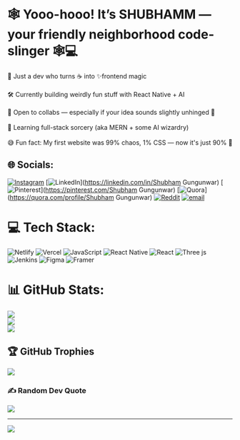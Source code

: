 # 🕸 Yooo-hooo! It’s SHUBHAMM — your friendly neighborhood code-slinger 🕸️💻

🌟 Just a dev who turns ☕ into ✨frontend magic  <br>  
🛠️ Currently building weirdly fun stuff with React Native + AI  <br>  
🤝 Open to collabs — especially if your idea sounds slightly unhinged 👀  <br>  
🌱 Learning full-stack sorcery (aka MERN + some AI wizardry)  <br>  
😅 Fun fact: My first website was 99% chaos, 1% CSS — now it's just 90% 👻<br>  

## 🌐 Socials:
[![Instagram](https://img.shields.io/badge/Instagram-%23E4405F.svg?logo=Instagram&logoColor=white)](https://instagram.com/code.withshubhamm) 
[![LinkedIn](https://img.shields.io/badge/LinkedIn-%230077B5.svg?logo=linkedin&logoColor=white)](https://linkedin.com/in/Shubham Gungunwar) 
[![Pinterest](https://img.shields.io/badge/Pinterest-%23E60023.svg?logo=Pinterest&logoColor=white)](https://pinterest.com/Shubham Gungunwar) 
[![Quora](https://img.shields.io/badge/Quora-%23B92B27.svg?logo=Quora&logoColor=white)](https://quora.com/profile/Shubham Gungunwar) 
[![Reddit](https://img.shields.io/badge/Reddit-%23FF4500.svg?logo=Reddit&logoColor=white)](https://reddit.com/user/code.witshubhamm) 
[![email](https://img.shields.io/badge/Email-D14836?logo=gmail&logoColor=white)](mailto:shubhamgungunwar07@gmail.com) 

# 💻 Tech Stack:
![Netlify](https://img.shields.io/badge/netlify-%23000000.svg?style=flat&logo=netlify&logoColor=#00C7B7) 
![Vercel](https://img.shields.io/badge/vercel-%23000000.svg?style=flat&logo=vercel&logoColor=white) 
![JavaScript](https://img.shields.io/badge/javascript-%23323330.svg?style=flat&logo=javascript&logoColor=%23F7DF1E) 
![React Native](https://img.shields.io/badge/react_native-%2320232a.svg?style=flat&logo=react&logoColor=%2361DAFB) 
![React](https://img.shields.io/badge/react-%2320232a.svg?style=flat&logo=react&logoColor=%2361DAFB) 
![Three js](https://img.shields.io/badge/threejs-black?style=flat&logo=three.js&logoColor=white) 
![Jenkins](https://img.shields.io/badge/jenkins-%232C5263.svg?style=flat&logo=jenkins&logoColor=white) 
![Figma](https://img.shields.io/badge/figma-%23F24E1E.svg?style=flat&logo=figma&logoColor=white) 
![Framer](https://img.shields.io/badge/Framer-black?style=flat&logo=framer&logoColor=blue)

# 📊 GitHub Stats:
![](https://github-readme-stats.vercel.app/api?username=codeshubhamm&theme=default_repocard&hide_border=true&include_all_commits=false&count_private=false)<br/>
![](https://nirzak-streak-stats.vercel.app/?user=codeshubhamm&theme=default_repocard&hide_border=true)<br/>
![](https://github-readme-stats.vercel.app/api/top-langs/?username=codeshubhamm&theme=default_repocard&hide_border=true&include_all_commits=false&count_private=false&layout=compact)

## 🏆 GitHub Trophies
![](https://github-profile-trophy.vercel.app/?username=codeshubhamm&theme=transparent&no-frame=false&no-bg=true&margin-w=4)

### ✍️ Random Dev Quote
![](https://quotes-github-readme.vercel.app/api?type=horizontal&theme=tokyonight)

---
[![](https://visitcount.itsvg.in/api?id=codeshubhamm&icon=2&color=0)](https://visitcount.itsvg.in)

